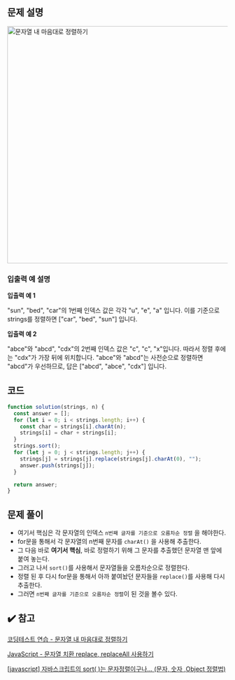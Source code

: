## 문제 설명

<img width="543" alt="문자열 내 마음대로 정렬하기" src="https://user-images.githubusercontent.com/47416686/115961138-0ed8fb80-a550-11eb-9a74-29335348cba1.png">

### 입출력 예 설명

**입출력 예 1**

"sun", "bed", "car"의 1번째 인덱스 값은 각각 "u", "e", "a" 입니다. 이를 기준으로 strings를 정렬하면 ["car", "bed", "sun"] 입니다.

**입출력 예 2**

"abce"와 "abcd", "cdx"의 2번째 인덱스 값은 "c", "c", "x"입니다. 따라서 정렬 후에는 "cdx"가 가장 뒤에 위치합니다. "abce"와 "abcd"는 사전순으로 정렬하면 "abcd"가 우선하므로, 답은 ["abcd", "abce", "cdx"] 입니다.

## 코드

```jsx
function solution(strings, n) {
  const answer = [];
  for (let i = 0; i < strings.length; i++) {
    const char = strings[i].charAt(n);
    strings[i] = char + strings[i];
  }
  strings.sort();
  for (let j = 0; j < strings.length; j++) {
    strings[j] = strings[j].replace(strings[j].charAt(0), "");
    answer.push(strings[j]);
  }

  return answer;
}
```

## 문제 풀이

- 여기서 핵심은 각 문자열의 인덱스 `n번째 글자를 기준으로 오름차순 정렬` 을 해야한다.
- for문을 통해서 각 문자열의 n번째 문자를 `charAt()` 을 사용해 추출한다.
- 그 다음 바로 **여기서 핵심**, 바로 정렬하기 위해 그 문자를 추출했던 문자열 맨 앞에 붙여 놓는다.
- 그러고 나서 `sort()`를 사용해서 문자열들을 오름차순으로 정렬한다.
- 정렬 된 후 다시 for문을 통해서 아까 붙여놨던 문자들을 `replace()`를 사용해 다시 추출한다.
- 그러면 `n번째 글자를 기준으로 오름차순 정렬`이 된 것을 볼수 있다.

## ✔️ 참고

[코딩테스트 연습 - 문자열 내 마음대로 정렬하기](https://programmers.co.kr/learn/courses/30/lessons/12915)

[JavaScript - 문자열 치환 replace, replaceAll 사용하기](https://gocoder.tistory.com/625)

[[javascript] 자바스크립트의 sort( )는 문자정렬이구나... (문자, 숫자 ,Object 정렬법)](https://mber.tistory.com/51)
